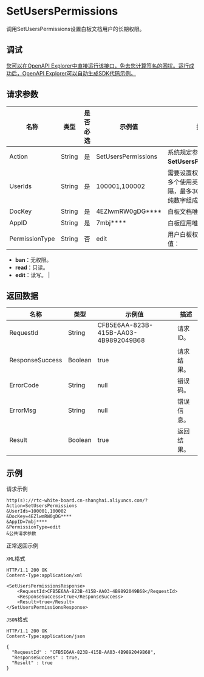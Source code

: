 # SetUsersPermissions

调用SetUsersPermissions设置白板文档用户的长期权限。

## 调试

[您可以在OpenAPI Explorer中直接运行该接口，免去您计算签名的困扰。运行成功后，OpenAPI Explorer可以自动生成SDK代码示例。](https://api.aliyun.com/#product=rtc-white-board&api=SetUsersPermissions&type=RPC&version=2020-12-14)

## 请求参数

|名称|类型|是否必选|示例值|描述|
|--|--|----|---|--|
|Action|String|是|SetUsersPermissions|系统规定参数。取值：**SetUsersPermissions**。 |
|UserIds|String|是|100001,100002|需要设置权限的用户ID，多个使用英文逗号（,）分隔，最多30个，每个ID由纯数字组成。 |
|DocKey|String|是|4EZlwmRW0gDG\*\*\*\*|白板文档唯一标识符。 |
|AppID|String|是|7mbj\*\*\*\*|白板应用唯一标识符。 |
|PermissionType|String|否|edit|用户白板权限类型，取值：

 -   **ban**：无权限。
-   **read**：只读。
-   **edit**：读写。 |

## 返回数据

|名称|类型|示例值|描述|
|--|--|---|--|
|RequestId|String|CFB5E6AA-823B-415B-AA03-4B9892049B68|请求ID。 |
|ResponseSuccess|Boolean|true|请求结果。 |
|ErrorCode|String|null|错误码。 |
|ErrorMsg|String|null|错误信息。 |
|Result|Boolean|true|返回结果。 |

## 示例

请求示例

```
http(s)://rtc-white-board.cn-shanghai.aliyuncs.com/?Action=SetUsersPermissions
&UserIds=100001,100002
&DocKey=4EZlwmRW0gDG****
&AppID=7mbj****
&PermissionType=edit
&公共请求参数
```

正常返回示例

`XML`格式

```
HTTP/1.1 200 OK
Content-Type:application/xml

<SetUsersPermissionsResponse>
    <RequestId>CFB5E6AA-823B-415B-AA03-4B9892049B68</RequestId>
    <ResponseSuccess>true</ResponseSuccess>
    <Result>true</Result>
</SetUsersPermissionsResponse>
```

`JSON`格式

```
HTTP/1.1 200 OK
Content-Type:application/json

{
  "RequestId" : "CFB5E6AA-823B-415B-AA03-4B9892049B68",
  "ResponseSuccess" : true,
  "Result" : true
}
```

